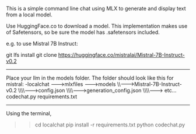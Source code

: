 This is a simple command line chat using MLX to generate and display text from a local model.

Use HuggingFace.co to download a model. This implementation makes use of Safetensors, so be sure the model has .safetensors included.

e.g. to use Mistral 7B Instruct:

git lfs install
git clone https://huggingface.co/mistralai/Mistral-7B-Instruct-v0.2

----------

Place your llm in the models folder. The folder should look like this for mistral:
-localchat
\--->mlxfiles
\--->models
\\\\\--->Mistral-7B-Instruct-v0.2
\\\\\\\\\--->config.json
\\\\\\\\\--->generation_config.json
\\\\\\\\\---> etc...
codechat.py
requirements.txt

----------

Using the terminal,
>> cd localchat
>> pip install -r requirements.txt
>> python codechat.py
